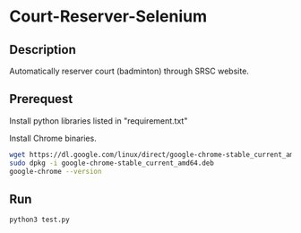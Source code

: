 # Court-Reserver-Selenium

## Description

Automatically reserver court (badminton) through SRSC website. 

## Prerequest

Install python libraries listed in "requirement.txt"

Install Chrome binaries.

```bash
wget https://dl.google.com/linux/direct/google-chrome-stable_current_amd64.deb
sudo dpkg -i google-chrome-stable_current_amd64.deb
google-chrome --version 
```

## Run
```Python
python3 test.py
```
